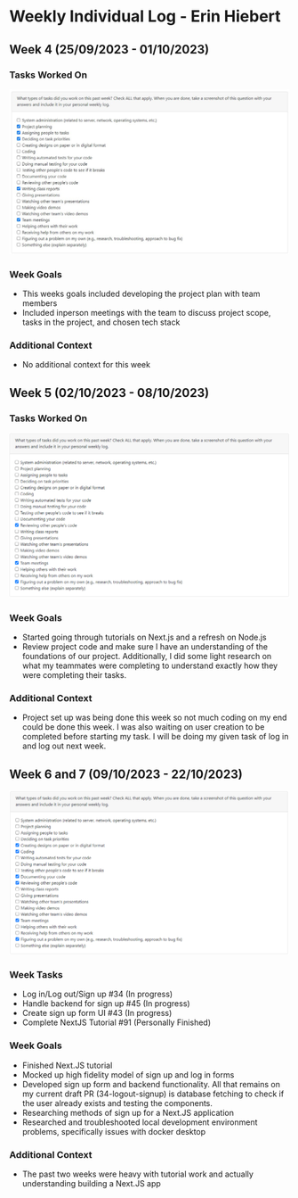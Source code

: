 # Weekly Individual Log - Erin Hiebert

## Week 4 (25/09/2023 - 01/10/2023)

### Tasks Worked On

![](imgs/erinTasksW4.jpg)

### Week Goals

-   This weeks goals included developing the project plan with team members
-   Included inperson meetings with the team to discuss project scope, tasks in the project, and chosen tech stack

### Additional Context

-   No additional context for this week

## Week 5 (02/10/2023 - 08/10/2023)

### Tasks Worked On

![](imgs/week-5-erin-tasks.png)

### Week Goals

-   Started going through tutorials on Next.js and a refresh on Node.js
-   Review project code and make sure I have an understanding of the foundations of our project. Additionally, I did some light research on what my teammates were completing to understand exactly how they were completing their tasks.

### Additional Context

-   Project set up was being done this week so not much coding on my end could be done this week. I was also waiting on user creation to be completed before starting my task. I will be doing my given task of log in and log out next week.

## Week 6 and 7 (09/10/2023 - 22/10/2023)

![](imgs/week-7-erin-tasks.png)

### Week Tasks

-   Log in/Log out/Sign up #34 (In progress)
-   Handle backend for sign up #45 (In progress)
-   Create sign up form UI #43 (In progress)
-   Complete NextJS Tutorial #91 (Personally Finished)

### Week Goals

-   Finished Next.JS tutorial
-   Mocked up high fidelity model of sign up and log in forms
-   Developed sign up form and backend functionality. All that remains on my current draft PR (34-logout-signup) is database fetching to check if the user already exists and testing the components.
-   Researching methods of sign up for a Next.JS application
-   Researched and troubleshooted local development environment problems, specifically issues with docker desktop

### Additional Context

-   The past two weeks were heavy with tutorial work and actually understanding building a Next.JS app